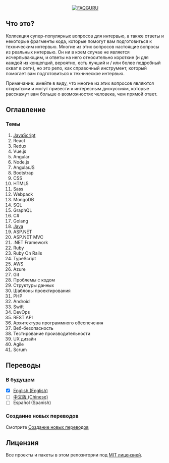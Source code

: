<div align="center">
  <a href="https://github.com/FAQGURU">
    <img src="../../assets/readme.svg" alt="FAQGURU" />
  </a>
</div>

## Что это?

Коллекция супер-популярных вопросов для интервью, а также ответы и некоторые фрагменты кода, которые помогут вам подготовиться к техническим интервью. Многие из этих вопросов настоящие вопросы из реальных интервью. Он ни в коем случае не является исчерпывающим, и ответы на него относительно короткие (и для каждой из концепций, вероятно, есть лучший и / или более подробный охват в сети), но это репо, как справочный инструмент, который помогает вам подготовиться к техническое интервью.

Примечание: имейте в виду, что многие из этих вопросов являются открытыми и могут привести к интересным дискуссиям, которые расскажут вам больше о возможностях человека, чем прямой ответ.

## Оглавление

### Темы

1. [JavaScript](javascript.md)
2. React
3. Redux
4. Vue.js
5. Angular
6. Node.js
7. AngularJS
8. Bootstrap
9. CSS
10. HTML5
11. Sass
12. Webpack
13. MongoDB
14. SQL
15. GraphQL
16. C#
17. Golang
18. [Java](java.md)
19. ASP.NET
20. ASP.NET MVC
21. .NET Framework
22. Ruby
23. Ruby On Rails
24. TypeScript
25. AWS
26. Azure
27. Git
28. Проблемы с кодом
29. Структуры данных
30. Шаблоны проектирования
31. PHP
32. Android
33. Swift
34. DevOps
35. REST API
36. Архитектура программного обеспечения
37. Веб-безопасность
38. Тестирование производительности
39. UX дизайн
40. Agile
41. Scrum

## Переводы

### В будущем

- [x] [English (English)](../../readme.md)
- [ ] [中文版 (Chinese)](../zh/readme.md)
- [ ] Español (Spanish)

### Создание новых переводов

Смотрите [Создание новых переводов](../../CONTRIBUTING.md#Translations)

## Лицензия

Все проекты и пакеты в этом репозитории под [MIT лицензией](../../LICENSE).
